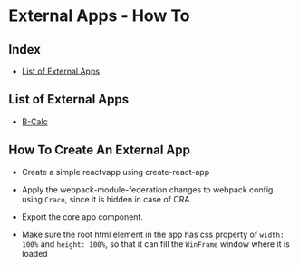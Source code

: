 # External Apps - How To


## Index
- [List of External Apps](https://github.com/codotronix/bcalc)


## List of External Apps
- [B-Calc](https://github.com/codotronix/bcalc)


## How To Create An External App

- Create a simple reactvapp using create-react-app 

- Apply the webpack-module-federation changes to webpack config using `Craco`, since it is hidden in case of CRA

- Export the core app component. 

- Make sure the root html element in the app has css property of `width: 100%` and `height: 100%`, so that it can fill the `WinFrame` window where it is loaded
